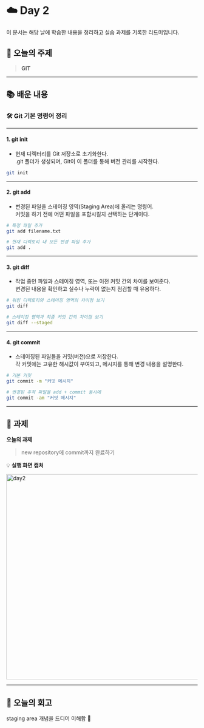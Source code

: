 # ☁️ Day 2
이 문서는 해당 날에 학습한 내용을 정리하고 실습 과제를 기록한 리드미입니다.

## 🔖 오늘의 주제
> **GIT**

---

## 📚 배운 내용

### 🛠️ Git 기본 명령어 정리

---
#### 1. git init

- 현재 디렉터리를 Git 저장소로 초기화한다.  
  .git 폴더가 생성되며, Git이 이 폴더를 통해 버전 관리를 시작한다.

```bash
git init
```

---

#### 2. git add

- 변경된 파일을 스테이징 영역(Staging Area)에 올리는 명령어.  
  커밋을 하기 전에 어떤 파일을 포함시킬지 선택하는 단계이다.

```bash
# 특정 파일 추가
git add filename.txt

# 현재 디렉토리 내 모든 변경 파일 추가
git add .
```

---

#### 3. git diff

- 작업 중인 파일과 스테이징 영역, 또는 이전 커밋 간의 차이를 보여준다.  
  변경된 내용을 확인하고 실수나 누락이 없는지 점검할 때 유용하다.

```bash
# 워킹 디렉토리와 스테이징 영역의 차이점 보기
git diff

# 스테이징 영역과 최종 커밋 간의 차이점 보기
git diff --staged
```
---

#### 4. git commit

- 스테이징된 파일들을 커밋(버전)으로 저장한다.  
  각 커밋에는 고유한 해시값이 부여되고, 메시지를 통해 변경 내용을 설명한다.

```bash
# 기본 커밋
git commit -m "커밋 메시지"

# 변경된 추적 파일을 add + commit 동시에
git commit -am "커밋 메시지"
```

---

## 📝 과제

**오늘의 과제**
> new repository에 commit까지 완료하기

💡 **실행 화면 캡처**

<img width="541" alt="day2" src="https://github.com/user-attachments/assets/43dfa127-b461-481b-8b31-b4fca1a6c0b1" />

---

## 💭 오늘의 회고
staging area 개념을 드디어 이해함 🚀
